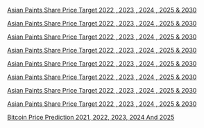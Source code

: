 <p><a href="https://knowledgewap.com/asian-paints-share-price-target-2022-2023-2024-2025-2030/">Asian Paints Share Price Target 2022 , 2023 , 2024 , 2025 & 2030</a></p>
<p><a href="https://knowledgewap.com/asian-paints-share-price-target-2022-2023-2024-2025-2030/">Asian Paints Share Price Target 2022 , 2023 , 2024 , 2025 & 2030</a></p>
<p><a href="https://knowledgewap.com/asian-paints-share-price-target-2022-2023-2024-2025-2030/">Asian Paints Share Price Target 2022 , 2023 , 2024 , 2025 & 2030</a></p>
<p><a href="https://knowledgewap.com/asian-paints-share-price-target-2022-2023-2024-2025-2030/">Asian Paints Share Price Target 2022 , 2023 , 2024 , 2025 & 2030</a></p>
<p><a href="https://knowledgewap.com/asian-paints-share-price-target-2022-2023-2024-2025-2030/">Asian Paints Share Price Target 2022 , 2023 , 2024 , 2025 & 2030</a></p>
<p><a href="https://knowledgewap.com/asian-paints-share-price-target-2022-2023-2024-2025-2030/">Asian Paints Share Price Target 2022 , 2023 , 2024 , 2025 & 2030</a></p>
<p><a href="https://knowledgewap.com/asian-paints-share-price-target-2022-2023-2024-2025-2030/">Asian Paints Share Price Target 2022 , 2023 , 2024 , 2025 & 2030</a></p>
<p><a href="https://knowledgewap.com/asian-paints-share-price-target-2022-2023-2024-2025-2030/">Asian Paints Share Price Target 2022 , 2023 , 2024 , 2025 & 2030</a></p>
<p><a href="https://knowledgewap.com/bitcoin-price-prediction-for-2021-2022-2023-2024-and-2025/">Bitcoin Price Prediction 2021, 2022, 2023, 2024 And 2025</a></p>
